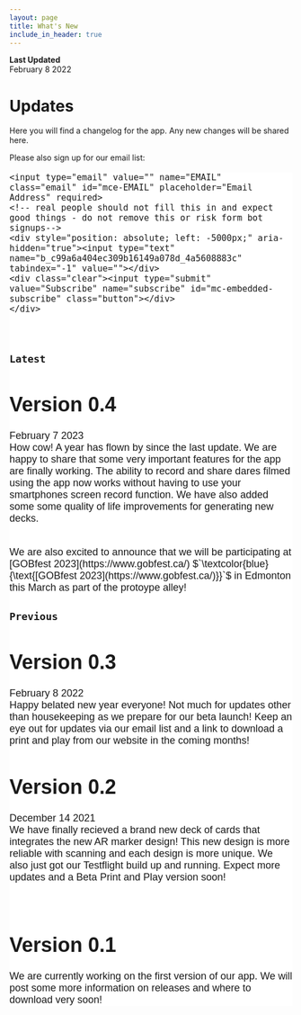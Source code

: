 ```yaml
---
layout: page
title: What's New
include_in_header: true
---
```

**Last Updated**  
February 8 2022

# Updates
Here you will find a changelog for the app. Any new changes will be shared here.

Please also sign up for our email list: 

<!-- Begin Mailchimp Signup Form -->
<link href="//cdn-images.mailchimp.com/embedcode/horizontal-slim-10_7.css" rel="stylesheet" type="text/css">
<style type="text/css">
	#mc_embed_signup{background:#ffffff; clear:left; font:18px Helvetica,Arial,sans-serif; width:100%;}
	#mc_embed_signup  input {
 	   width: 100%;
		}
	#mc_embed_signup .button {
    	background-color: #2F8064;
    	color: #ffffff;
	width : 100%;
	font: 20px;
    	margin: 0 auto;
align: left;
	}

	/* Add your own Mailchimp form style overrides in your site stylesheet or in this style block.
	   We recommend moving this block and the preceding CSS link to the HEAD of your HTML file. */
</style>
<div id="mc_embed_signup">
<form action="https://katzenjammer-games.us1.list-manage.com/subscribe/post?u=c99a6a404ec309b16149a078d&amp;id=4a5608883c" method="post" id="mc-embedded-subscribe-form" name="mc-embedded-subscribe-form" class="validate" target="_blank" novalidate>
    <div id="mc_embed_signup_scroll">
	
	<input type="email" value="" name="EMAIL" class="email" id="mce-EMAIL" placeholder="Email Address" required>
    <!-- real people should not fill this in and expect good things - do not remove this or risk form bot signups-->
    <div style="position: absolute; left: -5000px;" aria-hidden="true"><input type="text" name="b_c99a6a404ec309b16149a078d_4a5608883c" tabindex="-1" value=""></div>
    <div class="clear"><input type="submit" value="Subscribe" name="subscribe" id="mc-embedded-subscribe" class="button"></div>
    </div>
</form>
</div>

<!--End mc_embed_signup-->


<br>

### `Latest`
# **Version 0.4**
February 7 2023
<br>
How cow! A year has flown by since the last update. We are happy to share that some very important features for the app are finally working. The ability to record and share dares filmed using the app now works without having to use your smartphones screen record function. We have also added some some quality of life improvements for generating new decks.

<br>
We are also excited to announce that we will be participating at [GOBfest 2023](https://www.gobfest.ca/) $`\textcolor{blue}{\text{[GOBfest 2023](https://www.gobfest.ca/)}}`$  in Edmonton this March as part of the protoype alley!


### `Previous`
# **Version 0.3**
February 8 2022
<br>
Happy belated new year everyone! Not much for updates other than housekeeping as we prepare for our beta launch! Keep an eye out for updates via our email list and a link to download a print and play from our website in the coming months!

# **Version 0.2**
December 14 2021
<br>
We have finally recieved a brand new deck of cards that integrates the new AR marker design! This new design is more reliable with scanning and each design is more unique. We also just got our Testflight build up and running. Expect more updates and a Beta Print and Play version soon!

<br>


# **Version 0.1**
We are currently working on the first version of our app. We will post some more information on releases and where to download very soon!

